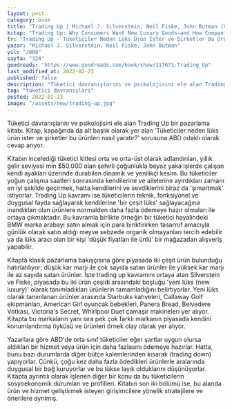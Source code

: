 ```yaml
---
layout: post  
category: book  
title: "Trading Up | Michael J. Silverstein, Neil Fiske, John Butman (Kitap)"  
kitap: "Trading Up: Why Consumers Want New Luxury Goods–and How Companies Create Them"  
tr: "Trading Up - Tüketiciler Neden Lüks Ürün İster ve Şirketler Bu Ürünleri Nasıl Yaratır?"  
yazar: "Michael J. Silverstein, Neil Fiske, John Butman"  
yil: "2008"  
sayfa: "324"  
goodreads: "https://www.goodreads.com/book/show/117671.Trading_Up"  
last_modified_at: 2022-02-23 
published: false  
description: "Tüketici davranışlarını ve psikolojisini ele alan Trading Up bir pazarlama kitabı. Kitap, kapağında da alt başlık olarak yer alan ‘Tüketiciler neden lüks ürün ister ve şirketler bu ürünleri nasıl yaratır?’ sorusuna ABD odaklı olarak cevap arıyor."
tag: "tüketici davranışları"
posted: 2022-02-23
image: "/assets/new/trading-up.jpg" 
---
```


Tüketici davranışlarını ve psikolojisini ele alan Trading Up bir pazarlama kitabı. Kitap, kapağında da alt başlık olarak yer alan ‘Tüketiciler neden lüks ürün ister ve şirketler bu ürünleri nasıl yaratır?’ sorusuna ABD odaklı olarak cevap arıyor.

Kitabın incelediği tüketici kitlesi orta ve orta-üst olarak adlandırılan, yıllık gelir seviyesi min $50.000 olan şehirli çoğunlukla beyaz yaka işlerde çalışan kendi ayakları üzerinde durabilen dinamik ve yenilikçi kesim. Bu tüketiciler yoğun çalışma saatleri sonrasında kendilerine ve ailelerine ayırdıkları zamanı en iyi şekilde geçirmek, hatta kendilerini ve sevdiklerini biraz da 'şımartmak' istiyorlar. Trading Up kavramı ise tüketicilerin teknik, fonksiyonel ve duygusal fayda sağlayarak kendilerine 'bir çeşit lüks' sağlayacağına inandıkları olan ürünlere normalden daha fazla ödemeye hazır olmaları ile ortaya çıkmaktadır. Bu kavramla birlikte örneğin bir tüketici hayalindeki BMW marka arabayı satın almak için para biriktirirken tasarruf amacıyla günlük olarak satın aldığı meyve sebzede organik olmayanları tercih edebilir ya da lüks aracı olan bir kişi 'düşük fiyatları ile ünlü' bir mağazadan alışveriş yapabilir.

Kitapta klasik pazarlama bakışçısına göre piyasada iki çeşit ürün bulunduğu hatırlatılıyor; düşük kar marjı ile çok sayıda satan ürünler ile yüksek kar marjı ile az sayıda satan ürünler. İşte trading up kavramını ortaya atan Silverstein ve Fiske, piyasada bu iki ürün çeşidi arasındaki boşluğu 'yeni lüks (new luxury)' olarak tanımladıkları ürünlerin tamamladığını belirtiyorlar. Yeni lüks olarak tanımlanan ürünler arasında Starbuks kahveleri, Callaway Golf ekipmanları, American Girl oyuncak bebekleri, Panera Bread, Belvedere Votkası, Victoria's Secret, Whirlpool Duet çamaşır makineleri yer alıyor. Kitapta bu markaların yanı sıra pek çok farklı markanın piyasada kendini konumlandırma öyküsü ve ürünleri örnek olay olarak yer alıyor.

Yazarlara göre ABD'de orta sınıf tüketiciler eğer şartlar uygun olursa aldıkları bir hizmet veya ürün için daha fazlasını ödemeye hazırlar. Hatta, bunu bazı durumlarda diğer bütçe kalemlerinden kısarak (trading down) yapıyorlar. Çünkü, çoğu kez daha fazla ödedikleri ürünlerle aralarında duygusal bir bağ kuruyorlar ve bu lükse layık olduklarını düşünüyorlar. Kitapta ayrıntılı olarak işlenen diğer bir konu da bu tüketicilerin sosyoekonomik durumları ve profilleri. Kitabın son iki bölümü ise, bu alanda ürün ve hizmet geliştirmek isteyen girişimcilere yönelik stratejilere ve önerilere ayrılmış.

